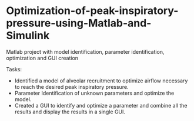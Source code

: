 # Optimization-of-peak-inspiratory-pressure-using-Matlab-and-Simulink
Matlab project with model identification, parameter identification, optimization and GUI creation

Tasks:
- Identified a model of alveolar recruitment to optimize airflow necessary to reach the 
desired peak inspiratory pressure.
- Parameter Identification of unknown parameters and optimize the model.
- Created a GUI to identify and optimize a parameter and combine all the results and 
display the results in a single GUI.

